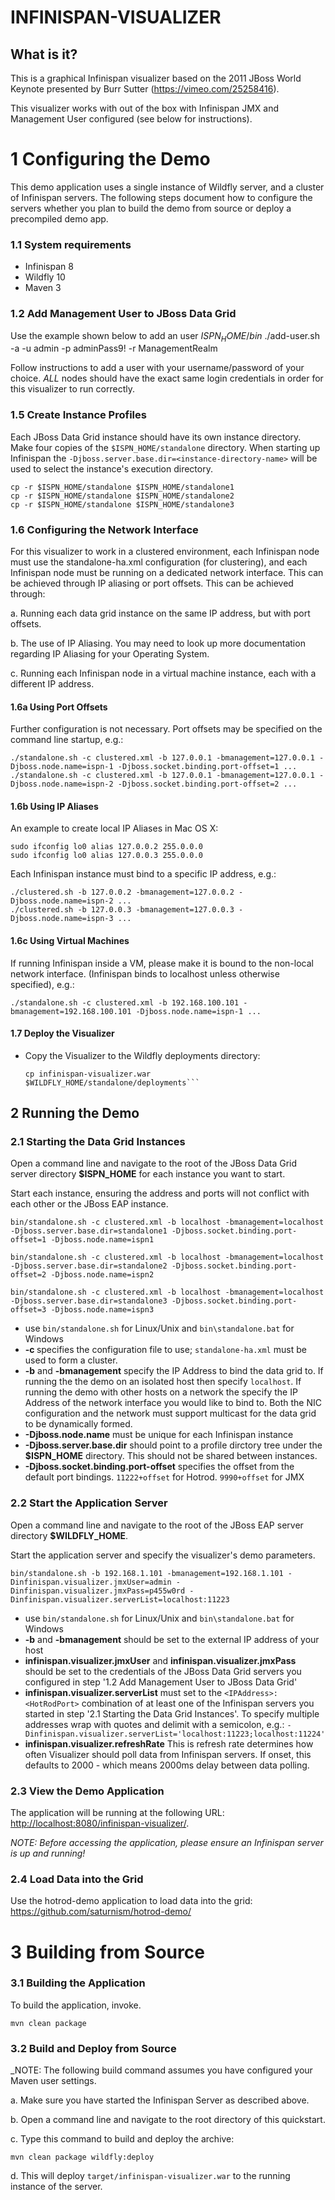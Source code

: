 <!---
JBoss, Home of Professional Open Source
Copyright 2011 Red Hat Inc. and/or its affiliates and other
contributors as indicated by the @author tags. All rights reserved.
See the copyright.txt in the distribution for a full listing of
individual contributors.

This is free software; you can redistribute it and/or modify it
under the terms of the GNU Lesser General Public License as
published by the Free Software Foundation; either version 2.1 of
the License, or (at your option) any later version.

This software is distributed in the hope that it will be useful,
but WITHOUT ANY WARRANTY; without even the implied warranty of
MERCHANTABILITY or FITNESS FOR A PARTICULAR PURPOSE. See the GNU
Lesser General Public License for more details.

You should have received a copy of the GNU Lesser General Public
License along with this software; if not, write to the Free
Software Foundation, Inc., 51 Franklin St, Fifth Floor, Boston, MA
02110-1301 USA, or see the FSF site: http://www.fsf.org.
--->

INFINISPAN-VISUALIZER
=====================

What is it?
-----------

This is a graphical Infinispan visualizer based on the 2011 JBoss World Keynote presented 
by Burr Sutter (https://vimeo.com/25258416).

This visualizer works with out of the box with Infinispan JMX and Management User configured (see below for instructions).

# 1 Configuring the Demo
This demo application uses a single instance of Wildfly server, and a cluster of Infinispan servers. The following steps document how to configure the servers whether you plan to build the demo from source or deploy a precompiled demo app.

### 1.1 System requirements
 * Infinispan 8
 * Wildfly 10
 * Maven 3

### 1.2 Add Management User to JBoss Data Grid

Use the example shown below to add an user
    $ISPN_HOME/bin$ ./add-user.sh -a -u admin -p adminPass9! -r ManagementRealm

Follow instructions to add a user with your username/password of your choice.  _ALL_ nodes should have the exact same login credentials in order for this visualizer to run correctly.

### 1.5 Create Instance Profiles
Each JBoss Data Grid instance should have its own instance directory. Make four copies of the `$ISPN_HOME/standalone` directory. When starting up Infinispan the `-Djboss.server.base.dir=<instance-directory-name>` will be used to select the instance's execution directory.

	cp -r $ISPN_HOME/standalone $ISPN_HOME/standalone1
	cp -r $ISPN_HOME/standalone $ISPN_HOME/standalone2
	cp -r $ISPN_HOME/standalone $ISPN_HOME/standalone3 

### 1.6 Configuring the Network Interface
For this visualizer to work in a clustered environment, each Infinispan node must use the standalone-ha.xml configuration (for clustering), 
and each Infinispan node must be running on a dedicated network interface. This can be achieved through IP aliasing or port offsets.
This can be achieved through: 

a. Running each data grid instance on the same IP address, but with port offsets.

b. The use of IP Aliasing. You may need to look up more documentation regarding IP Aliasing for your Operating System. 

c. Running each Infinispan node in a virtual machine instance, each with a different IP address.

#### 1.6a Using Port Offsets
Further configuration is not necessary. Port offsets may be specified on the command line startup, e.g.:

	./standalone.sh -c clustered.xml -b 127.0.0.1 -bmanagement=127.0.0.1 -Djboss.node.name=ispn-1 -Djboss.socket.binding.port-offset=1 ...
	./standalone.sh -c clustered.xml -b 127.0.0.1 -bmanagement=127.0.0.1 -Djboss.node.name=ispn-2 -Djboss.socket.binding.port-offset=2 ...

#### 1.6b Using IP Aliases
An example to create local IP Aliases in Mac OS X:

	sudo ifconfig lo0 alias 127.0.0.2 255.0.0.0
	sudo ifconfig lo0 alias 127.0.0.3 255.0.0.0
 
Each Infinispan instance must bind to a specific IP address, e.g.:

	./clustered.sh -b 127.0.0.2 -bmanagement=127.0.0.2 -Djboss.node.name=ispn-2 ...
	./clustered.sh -b 127.0.0.3 -bmanagement=127.0.0.3 -Djboss.node.name=ispn-3 ...
 
#### 1.6c Using Virtual Machines 

If running Infinispan inside a VM, please make it is bound to the non-local network interface. (Infinispan binds to localhost unless otherwise specified), e.g.:
	
	./standalone.sh -c clustered.xml -b 192.168.100.101 -bmanagement=192.168.100.101 -Djboss.node.name=ispn-1 ...

#### 1.7 Deploy the Visualizer

+ Copy the Visualizer to the Wildfly deployments directory: 
	
	```
	cp infinispan-visualizer.war $WILDFLY_HOME/standalone/deployments```
	
## 2 Running the Demo

### 2.1 Starting the Data Grid Instances

Open a command line and navigate to the root of the JBoss Data Grid server directory **$ISPN_HOME** for each instance you want to start.

Start each instance, ensuring the address and ports will not conflict with each other or the JBoss EAP instance.

	bin/standalone.sh -c clustered.xml -b localhost -bmanagement=localhost -Djboss.server.base.dir=standalone1 -Djboss.socket.binding.port-offset=1 -Djboss.node.name=ispn1

	bin/standalone.sh -c clustered.xml -b localhost -bmanagement=localhost -Djboss.server.base.dir=standalone2 -Djboss.socket.binding.port-offset=2 -Djboss.node.name=ispn2

	bin/standalone.sh -c clustered.xml -b localhost -bmanagement=localhost -Djboss.server.base.dir=standalone3 -Djboss.socket.binding.port-offset=3 -Djboss.node.name=ispn3

+ use `bin/standalone.sh` for Linux/Unix and `bin\standalone.bat` for Windows
+ **-c <filename>** specifies the configuration file to use; `standalone-ha.xml` must be used to form a cluster. 
+ **-b** and **-bmanagement** specify the IP Address to bind the data grid to. If running the the demo on an isolated host then specify `localhost`.  If running the demo with other hosts on a network the specify the IP Address of the network interface you would like to bind to. Both the NIC configuration and the network must support multicast for the data grid to be dynamically formed.
+ **-Djboss.node.name** must be unique for each Infinispan instance
+ **-Djboss.server.base.dir** should point to a profile dirctory tree under the **$ISPN_HOME** directory. This should not be shared between instances.
+ **-Djboss.socket.binding.port-offset** specifies the offset from the default port bindings. `11222+offset` for Hotrod. `9990+offset` for JMX

### 2.2 Start the Application Server

Open a command line and navigate to the root of the JBoss EAP server directory **$WILDFLY_HOME**.

Start the application server and specify the visualizer's demo parameters.

	bin/standalone.sh -b 192.168.1.101 -bmanagement=192.168.1.101 -Dinfinispan.visualizer.jmxUser=admin -Dinfinispan.visualizer.jmxPass=p455w0rd -Dinfinispan.visualizer.serverList=localhost:11223

+ use `bin/standalone.sh` for Linux/Unix and `bin\standalone.bat` for Windows
+ **-b** and **-bmanagement** should be set to the external IP address of your host
+ **infinispan.visualizer.jmxUser** and **infinispan.visualizer.jmxPass** should be set to the credentials of the JBoss Data Grid servers you configured in step '1.2 Add Management User to JBoss Data Grid'  
+ **infinispan.visualizer.serverList** must set to the `<IPAddress>:<HotRodPort>` combination of at least one of the Infinispan servers you started in step '2.1 Starting the Data Grid Instances'. To specify multiple addresses wrap with quotes and delimit with a semicolon, e.g.: `-Dinfinispan.visualizer.serverList='localhost:11223;localhost:11224'`
+ **infinispan.visualizer.refreshRate** This is refresh rate determines how often Visualizer should poll data from Infinispan servers.  If onset, this defaults to 2000 - which means 2000ms delay between data polling.

### 2.3 View the Demo Application

The application will be running at the following URL: <http://localhost:8080/infinispan-visualizer/>.

_NOTE: Before accessing the application, please ensure an Infinispan server is up and running!_

### 2.4 Load Data into the Grid

Use the hotrod-demo application to load data into the grid: <https://github.com/saturnism/hotrod-demo/>

# 3 Building from Source

### 3.1 Building the Application

To build the application, invoke.

	mvn clean package

### 3.2 Build and Deploy from Source

_NOTE: The following build command assumes you have configured your Maven user settings.

a. Make sure you have started the Infinispan Server as described above.

b. Open a command line and navigate to the root directory of this quickstart.

c. Type this command to build and deploy the archive:

	mvn clean package wildfly:deploy

d. This will deploy `target/infinispan-visualizer.war` to the running instance of the server.

